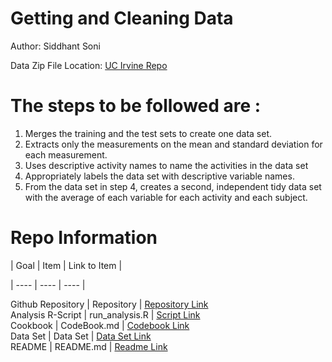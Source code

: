 # Getting and Cleaning Data

Author: Siddhant Soni

Data Zip File Location: [UC Irvine Repo](https://d396qusza40orc.cloudfront.net/getdata%2Fprojectfiles%2FUCI%20HAR%20Dataset.zip "Clicking will download the data")


# The steps to be followed are :
1. Merges the training and the test sets to create one data set.
2. Extracts only the measurements on the mean and standard deviation for each measurement.
3. Uses descriptive activity names to name the activities in the data set
4. Appropriately labels the data set with descriptive variable names.
5. From the data set in step 4, creates a second, independent tidy data set with the average of each variable for each activity and each      subject.

# Repo Information

| Goal | Item | Link to Item |

| ---- | ---- | ---- |

Github Repository | Repository | [Repository Link](https://github.com/thespacewalker/datasciencecoursera/blob/master/Getting%20and%20cleaning%20data%20project)<br />
Analysis R-Script | run_analysis.R | [Script Link](https://github.com/thespacewalker/datasciencecoursera/blob/master/Getting%20and%20cleaning%20data%20project/run_analysis.R)<br />
Cookbook | CodeBook.md | [Codebook Link](https://github.com/thespacewalker/datasciencecoursera/blob/master/Getting%20and%20cleaning%20data%20project/CodeBook.md)<br />
Data Set |  Data Set | [Data Set Link](https://github.com/thespacewalker/datasciencecoursera/blob/master/Getting%20and%20cleaning%20data%20project/tidydata.txt)<br />
README | README.md | [Readme Link](https://github.com/thespacewalker/datasciencecoursera/blob/master/Getting%20and%20cleaning%20data%20project/README.md)<br />




